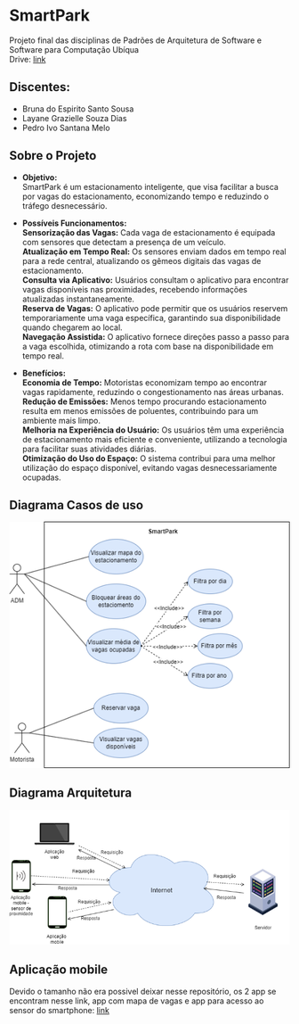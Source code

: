# SmartPark

Projeto final das disciplinas de Padrões de Arquitetura de Software e Software para Computação Ubíqua  
Drive: [link](https://drive.google.com/drive/u/1/folders/1oeRHFLwK7X5eI4soyAKVhkeMn246VeLP)

## Discentes:
- Bruna do Espirito Santo Sousa
- Layane Grazielle Souza Dias
- Pedro Ivo Santana Melo

## Sobre o Projeto

- **Objetivo:**    
  SmartPark é um estacionamento inteligente, que visa facilitar a busca por vagas do estacionamento, economizando tempo e reduzindo o tráfego desnecessário.   
  
- **Possíveis Funcionamentos:**    
**Sensorização das Vagas:** Cada vaga de estacionamento é equipada com sensores que detectam a presença de um veículo.   
**Atualização em Tempo Real:** Os sensores enviam dados em tempo real para a rede central, atualizando os gêmeos digitais das vagas de estacionamento.   
**Consulta via Aplicativo:** Usuários consultam o aplicativo para encontrar vagas disponíveis nas proximidades, recebendo informações atualizadas instantaneamente.   
**Reserva de Vagas:** O aplicativo pode permitir que os usuários reservem temporariamente uma vaga específica, garantindo sua disponibilidade quando chegarem ao local.   
**Navegação Assistida:** O aplicativo fornece direções passo a passo para a vaga escolhida, otimizando a rota com base na disponibilidade em tempo real.   

- **Benefícios:**    
**Economia de Tempo:** Motoristas economizam tempo ao encontrar vagas rapidamente, reduzindo o congestionamento nas áreas urbanas.   
**Redução de Emissões:** Menos tempo procurando estacionamento resulta em menos emissões de poluentes, contribuindo para um ambiente mais limpo.   
**Melhoria na Experiência do Usuário:** Os usuários têm uma experiência de estacionamento mais eficiente e conveniente, utilizando a tecnologia para facilitar suas atividades diárias.   
**Otimização do Uso do Espaço:** O sistema contribui para uma melhor utilização do espaço disponível, evitando vagas desnecessariamente ocupadas.   

## Diagrama Casos de uso
![CasosDeUso](Requisitos/DiagramaCasosdeUso.png)
## Diagrama Arquitetura 
![Arquitetura](Arquitetura/DiagramaArq.png)

## Aplicação mobile
Devido o tamanho não era possivel deixar nesse repositório, os 2 app se encontram nesse link, app com mapa de vagas e app para acesso ao sensor do smartphone: [link](https://drive.google.com/drive/folders/1VCRIYNhtO1mrKKiv0-260kAjX08XAHDt?usp=sharing)